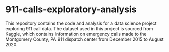 # 911-calls-exploratory-analysis
This repository contains the code and analysis for a data science project exploring 911 call data. The dataset used in this project is sourced from Kaggle, which contains information on emergency calls made to the Montgomery County, PA 911 dispatch center from December 2015 to August 2020.
